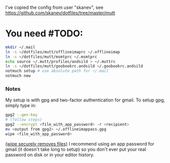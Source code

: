 I've copied the config from user "skanev", see https://github.com/skanev/dotfiles/tree/master/mutt

# You need #TODO:
```bash
mkdir ~/.mail
ln -s ~/dotfiles/mutt/offlineimaprc ~/.offlineimap
ln -s ~/dotfiles/mutt/msmtprc ~/.msmtprc
echo source ~/.mutt/profiles/andsild > ~/.muttrc
ln -s ~/dotfiles/mutt/goobookrc.andsild ~/.goobookrc.andsild
notmuch setup # use absolute path for ~/.mail
notmuch new
```

### Notes
My setup is with gpg and two-factor authentication for gmail.
To setup gpg, simply type in:
```bash
gpg2 --gen-key
# (follow steps)
gpg2 --encrypt <file_with_app_password> -r <recipient>
mv <output from gpg2> ~/.offlineimappass.gpg
wipe <file_with_app_password>
```
[(wipe securely removes files)](http://wipe.sourceforge.net/)
I recommend using an app password for gmail (it doesn't take long to setup) so you don't ever put your real password on disk or in your editor history.
